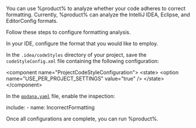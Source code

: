 [//]: # (title: Inspect code formatting)

You can use %product% to analyze whether your code adheres to correct formatting. Currently, %product% can analyze the
IntelliJ IDEA, Eclipse, and EditorConfig formats. 

Follow these steps to configure formatting analysis. 

<procedure>
    <step>In your IDE, configure the format that you would like to employ.</step>
    <step><p>In the <code>.idea/codeStyles</code> directory of your project, save the <code>codeStyleConfig.xml</code> 
            file containing the following configuration:</p>
        <code-block lang="xml">
            &lt;component name="ProjectCodeStyleConfiguration"&gt;
              &lt;state&gt;
                &lt;option name="USE_PER_PROJECT_SETTINGS" value="true" /&gt;
              &lt;/state&gt;
            &lt;/component&gt;
        </code-block>
    </step>
    <step>
        <p>In the <a href="qodana-yaml.md"><code>qodana.yaml</code></a> file, enable the <code></code> inspection:</p>
        <code-block lang="yaml">
            include:
              - name: IncorrectFormatting
        </code-block>
    </step>
</procedure>

Once all configurations are complete, you can run %product%.

